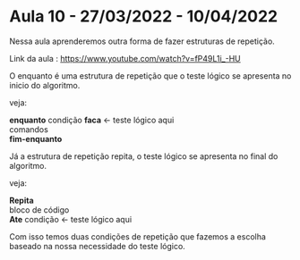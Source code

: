 # Aula 10 - 27/03/2022 - 10/04/2022

Nessa aula aprenderemos outra forma de fazer estruturas de repetição.

Link da aula : https://www.youtube.com/watch?v=fP49L1i_-HU

O enquanto é uma estrutura de repetição que o teste lógico se apresenta no inicio do algoritmo.

veja:

**enquanto** condição **faca**  <- teste lógico aqui  
    comandos   
**fim-enquanto**  

Já a estrutura de repetição repita, o teste lógico se apresenta no final do algoritmo.

veja:

**Repita**  
    bloco de código  
**Ate** condição <- teste lógico aqui

Com isso temos duas condições de repetição que fazemos a escolha baseado na nossa necessidade do teste lógico.

